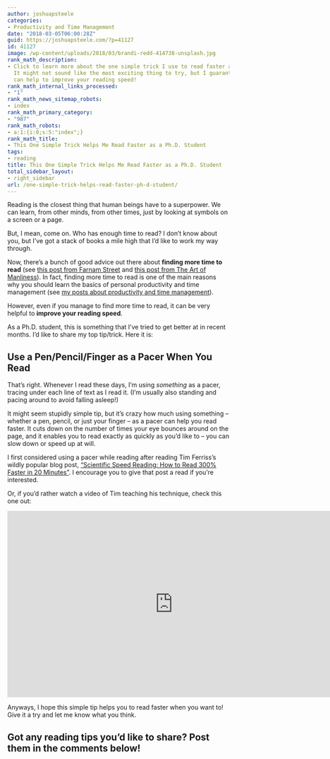 ```yaml
---
author: joshuapsteele
categories:
- Productivity and Time Management
date: "2018-03-05T06:00:28Z"
guid: https://joshuapsteele.com/?p=41127
id: 41127
image: /wp-content/uploads/2018/03/brandi-redd-414738-unsplash.jpg
rank_math_description:
- Click to learn more about the one simple trick I use to read faster as a Ph.D. student.
  It might not sound like the most exciting thing to try, but I guarantee that it
  can help to improve your reading speed!
rank_math_internal_links_processed:
- "1"
rank_math_news_sitemap_robots:
- index
rank_math_primary_category:
- "987"
rank_math_robots:
- a:1:{i:0;s:5:"index";}
rank_math_title:
- This One Simple Trick Helps Me Read Faster as a Ph.D. Student
tags:
- reading
title: This One Simple Trick Helps Me Read Faster as a Ph.D. Student
total_sidebar_layout:
- right_sidebar
url: /one-simple-trick-helps-read-faster-ph-d-student/
---
```


Reading is the closest thing that human beings have to a superpower. We can learn, from other minds, from other times, just by looking at symbols on a screen or a page.

But, I mean, come on. Who has enough time to read? I don’t know about you, but I’ve got a stack of books a mile high that I’d like to work my way through.

Now, there’s a bunch of good advice out there about **finding more time to read** (see [this post from Farnam Street](https://www.fs.blog/2013/09/finding-time-to-read/) and [this post from The Art of Manliness](https://www.artofmanliness.com/2018/02/26/how-to-read-more-books/)). In fact, finding more time to read is one of the main reasons why you should learn the basics of personal productivity and time management (see [my posts about productivity and time management](https://joshuapsteele.com/category/productivity-and-time-management/)).

However, even if you manage to find more time to read, it can be very helpful to **improve your reading speed**.

As a Ph.D. student, this is something that I’ve tried to get better at in recent months. I’d like to share my top tip/trick. Here it is:

## Use a Pen/Pencil/Finger as a Pacer When You Read

That’s right. Whenever I read these days, I’m using *something* as a pacer, tracing under each line of text as I read it. (I’m usually also standing and pacing around to avoid falling asleep!)

It might seem stupidly simple tip, but it’s crazy how much using something – whether a pen, pencil, or just your finger – as a pacer can help you read faster. It cuts down on the number of times your eye bounces around on the page, and it enables you to read exactly as quickly as you’d like to – you can slow down or speed up at will.

I first considered using a pacer while reading after reading Tim Ferriss’s wildly popular blog post, [“Scientific Speed Reading: How to Read 300% Faster in 20 Minutes”](https://tim.blog/2009/07/30/speed-reading-and-accelerated-learning/). I encourage you to give that post a read if you’re interested.

Or, if you’d rather watch a video of Tim teaching his technique, check this one out:

<iframe allow="accelerometer; autoplay; clipboard-write; encrypted-media; gyroscope; picture-in-picture" allowfullscreen="" frameborder="0" height="422" loading="lazy" src="https://www.youtube.com/embed/ZwEquW_Yij0?feature=oembed" title="How to Speed Read | Tim Ferriss" width="750"></iframe>

Anyways, I hope this simple tip helps you to read faster when you want to! Give it a try and let me know what you think.

## Got any reading tips you’d like to share? Post them in the comments below!